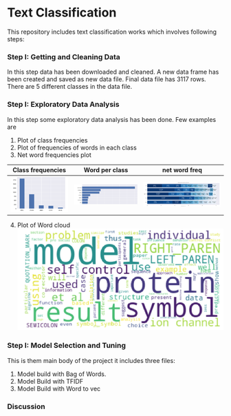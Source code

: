 
[//]: # (Image References)

[image1]: ./pic/1.png
[image2]: ./pic/2.png 
[image3]: ./pic/3.png 
[image4]: ./pic/4.png 


# Text Classification

This repository includes text classification works which involves following steps:


### Step I: Getting and Cleaning Data
In this step data has been downloaded and cleaned. A new data frame has been created and saved as new data file. Final data file has 3117 rows. There are 5 different classes in the data file.


### Step I: Exploratory Data Analysis
In this step some exploratory data analysis has been done. Few examples are
1. Plot of class frequencies
2. Plot of  frequencies of words in each class
3. Net word frequencies plot




| Class frequencies         | Word per class        | net word freq  |
| ------------- |:-------------:| ------|
|![Left][image1] | ![Center][image2] | ![Right][image3]

4. Plot of Word cloud
![alt text][image4]

### Step I: Model Selection and Tuning
This is them main body of the project it includes three files:
1. Model build with Bag of Words. 
2. Model Build with TFIDF
3. Model Build with Word to vec

### Discussion


